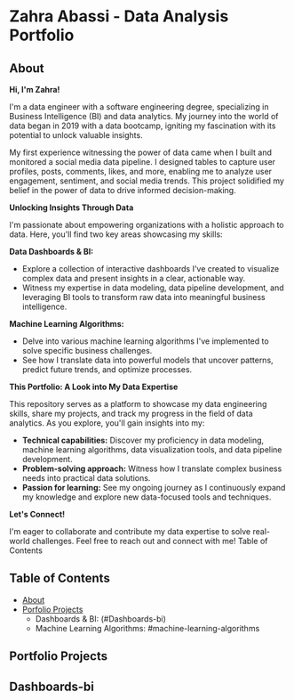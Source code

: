 # Zahra Abassi - Data Analysis Portfolio

## **About**

**Hi, I'm Zahra!**

I'm a data engineer with a software engineering degree, specializing in Business Intelligence (BI) and data analytics. My journey into the world of data began in 2019 with a data bootcamp, igniting my fascination with its potential to unlock valuable insights.

My first experience witnessing the power of data came when I built and monitored a social media data pipeline. I designed tables to capture user profiles, posts, comments, likes, and more, enabling me to analyze user engagement, sentiment, and social media trends. This project solidified my belief in the power of data to drive informed decision-making.

**Unlocking Insights Through Data**

I'm passionate about empowering organizations with a holistic approach to data. Here, you'll find two key areas showcasing my skills:

**Data Dashboards & BI:**

* Explore a collection of interactive dashboards I've created to visualize complex data and present insights in a clear, actionable way.
* Witness my expertise in data modeling, data pipeline development, and leveraging BI tools to transform raw data into meaningful business intelligence.

**Machine Learning Algorithms:**

* Delve into various machine learning algorithms I've implemented to solve specific business challenges.
* See how I translate data into powerful models that uncover patterns, predict future trends, and optimize processes.

**This Portfolio: A Look into My Data Expertise**

This repository serves as a platform to showcase my data engineering skills, share my projects, and track my progress in the field of data analytics. As you explore, you'll gain insights into my:

* **Technical capabilities:** Discover my proficiency in data modeling, machine learning algorithms, data visualization tools, and data pipeline development.
* **Problem-solving approach:** Witness how I translate complex business needs into practical data solutions.
* **Passion for learning:** See my ongoing journey as I continuously expand my knowledge and explore new data-focused tools and techniques.

**Let's Connect!**

I'm eager to collaborate and contribute my data expertise to solve real-world challenges. Feel free to reach out and connect with me!
Table of Contents

## **Table of Contents**

- [About](#about)
- [Porfolio Projects](#portfolio-projects)
  * Dashboards & BI: (#Dashboards-bi)
  * Machine Learning Algorithms: #machine-learning-algorithms





## **Portfolio Projects**

## **Dashboards-bi**


